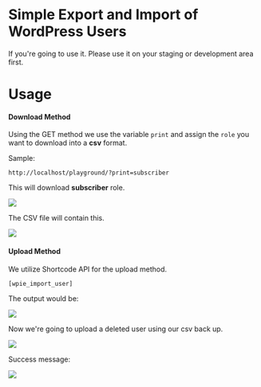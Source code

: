 Simple Export and Import of WordPress Users
==========

If you're going to use it. Please use it on your staging or development area first.

Usage
==========

<h4>Download Method</h4>

Using the GET method we use the variable `print` and assign the `role` you want to 
download into a **csv** format.

Sample:

```http://localhost/playground/?print=subscriber```

This will download **subscriber** role.

<img src="assets/images/Screenshot_1.png"/>

The CSV file will contain this.

<img src="assets/images/Screenshot_2.png"/>


<h4>Upload Method</h4>

We utilize Shortcode API for the upload method.

``[wpie_import_user]``

The output would be:

<img src="assets/images/Screenshot_3.png"/>

Now we're going to upload a deleted user using our csv back up.


<img src="assets/images/Screenshot_4.png"/>


Success message:

<img src="assets/images/Screenshot_6.png"/>